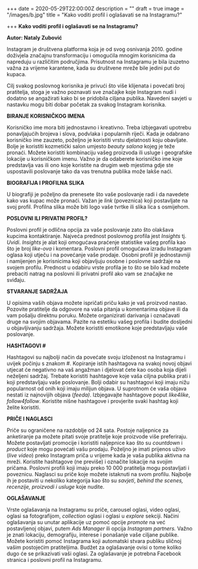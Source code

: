 +++
date = 2020-05-29T22:00:00Z
description = ""
draft = true
image = "/images/b.jpg"
title = "Kako voditi profil i oglašavati se na Instagramu?"

+++
**Kako voditi profil i oglašavati se na Instagramu?**

**Autor: Nataly Zubović**

Instagram je društvena platforma koja je od svog osnivanja 2010. godine doživjela značajnu transformaciju i omogućila mnogim korisnicima da napreduju u različitim područjima. Prisutnost na Instagramu je bila izuzetno važna za vrijeme karantene, kada su društvene mreže bile jedini put do kupaca.

Cilj svakog poslovnog korisnika je privući što više klijenata i povećati broj pratitelja, stoga je važno poznavati sve značajke koje Instagram nudi i dodatno se angažirati kako bi se pridobila ciljana publika. Navedeni savjeti u nastavku mogu biti dobar početak za svakog Instagram korisnika.

**BIRANJE KORISNIČKOG IMENA**

Korisničko ime mora biti jednostavno i kreativno. Treba izbjegavati upotrebu ponavljajućih brojeva i slova, podvlaka i popularnih riječi. Kada je odabrano korisničko ime zauzeto, poželjno je koristiti vrstu djelatnosti koju obavljate. Bolje je koristiti kozmetički salon umjesto _beauty salona_ kojeg je teže pronaći. Možete koristiti kombinaciju vašeg proizvoda ili usluge i geografske lokacije u korisničkom imenu. Važno je da odaberete korisničko ime koje predstavlja vas ili ono koje koristite na drugim web mjestima gdje ste uspostavili poslovanje tako da vas trenutna publika može lakše naći.

**BIOGRAFIJA I PROFILNA SLIKA**

U biografiji je poželjno da prenesete što vaše poslovanje radi i da navedete kako vas kupac može pronaći. Važan je _link_ (poveznica) koji postavljate na svoj profil. Profilna slika može biti logo vaše tvrtke ili slika lica s osmijehom.

**POSLOVNI ILI PRIVATNI PROFIL?**

Poslovni profil je odlična opcija za vaše poslovanje zato što olakšava kupcima kontaktiranje. Najveća prednost poslovnog profila jest _Insights_ tj. _Uvidi_. _Insights_ je alat koji omogućava praćenje statistike vašeg profila kao što je broj _like-ova_ i komentara. Poslovni profil omogućava izradu Instagram oglasa koji utječu i na povećanje vaše prodaje. Osobni profil je jednostavniji i namijenjen je korisnicima koji objavljuju osobne i poslovne sadržaje na svojem profilu. Prednost u odabiru vrste profila je to što se bilo kad možete prebaciti natrag na poslovni ili privatni profil ako vam se značajke ne sviđaju.

**STVARANJE SADRŽAJA**

U opisima vaših objava možete ispričati priču kako je vaš proizvod nastao. Pozovite pratitelje da odgovore na vaša pitanja u komentarima objave ili da vam pošalju direktnu poruku. Možete organizirati darivanja i označavati druge na svojim objavama. Pazite na estetiku vašeg profila i budite dosljedni u objavljivanju sadržaja. Možete koristiti emotikone koje predstavljaju vaše poslovanje.

**HASHTAGOVI #**

Hashtagovi su najbolji način da povećate svoju izloženost na Instagramu i uvijek počinju s znakom #. Kopiranje istih hashtagova na svakoj novoj objavi utjecat će negativno na vaš angažman i djelovat ćete kao osoba koja dijeli neželjeni sadržaj. Trebate koristiti hashtagove koje vaša ciljna publika prati i koji predstavljaju vaše poslovanje. Bolji odabir su hashtagovi koji imaju nižu popularnost od onih koji imaju milijun objava. U suprotnom će vaša objava nestati iz najnovijih objava (_feeda)_. Izbjegavajte hashtagove poput _like4like_, _follow4follow_. Koristite nišne hashtagove i provjerite svaki hashtag koji želite koristiti.

**PRIČE I NAGLASCI**

Priče su ograničene na razdoblje od 24 sata. Postoje naljepnice za anketiranje pa možete pitati svoje pratitelje koje proizvode više preferiraju. Možete postavljati promocije i koristiti naljepnice kao što su _countdown_ i _product_ koje mogu povećati vašu prodaju. Poželjno je imati prijenos uživo (_live video_) preko Instagram priča u vrijeme kada je vaša publika aktivna na mreži. Koristite hashtagove (ne previše) i označite lokacije na svojim pričama. Poslovni profili koji imaju preko 10 000 pratitelja mogu postavljati i poveznicu. Naglasci su priče koje možete istaknuti na svom profilu. Najbolje ih je postaviti u nekoliko kategorija kao što su _savjeti_, _behind the scenes, recenzije, proizvodi i usluge_ koje nudite.

**OGLAŠAVANJE**

Vrste oglašavanja na Instagramu su priče, carousel oglasi, video oglasi, oglasi sa fotografijom, _collection_ oglasi i oglasi u _explore_ sekciji. Načini oglašavanja su unutar aplikacije uz pomoć opcije _promote_ na već postavljenoj objavi, putem _Ads Manager_ ili opcija _Instagram partners._ Važno je znati lokaciju, demografiju, interese i ponašanje vaše ciljane publike. Možete koristiti pomoć Instagrama koji automatski stvara publiku sličnoj vašim postojećim pratiteljima. Budžet za oglašavanje ovisi o tome koliko dugo će se prikazivati vaši oglasi. Za oglašavanje je potrebna Facebook stranica i poslovni profil na Instagramu.